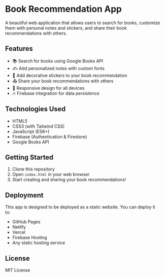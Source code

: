 # Book Recommendation App

A beautiful web application that allows users to search for books, customize them with personal notes and stickers, and share their book recommendations with others.

## Features

- 📚 Search for books using Google Books API
- ✍️ Add personalized notes with custom fonts
- 🌸 Add decorative stickers to your book recommendation
- 📤 Share your book recommendations with others
- 📱 Responsive design for all devices
- 🔥 Firebase integration for data persistence

## Technologies Used

- HTML5
- CSS3 (with Tailwind CSS)
- JavaScript (ES6+)
- Firebase (Authentication & Firestore)
- Google Books API

## Getting Started

1. Clone this repository
2. Open `index.html` in your web browser
3. Start creating and sharing your book recommendations!

## Deployment

This app is designed to be deployed as a static website. You can deploy it to:

- GitHub Pages
- Netlify
- Vercel
- Firebase Hosting
- Any static hosting service

## License

MIT License
